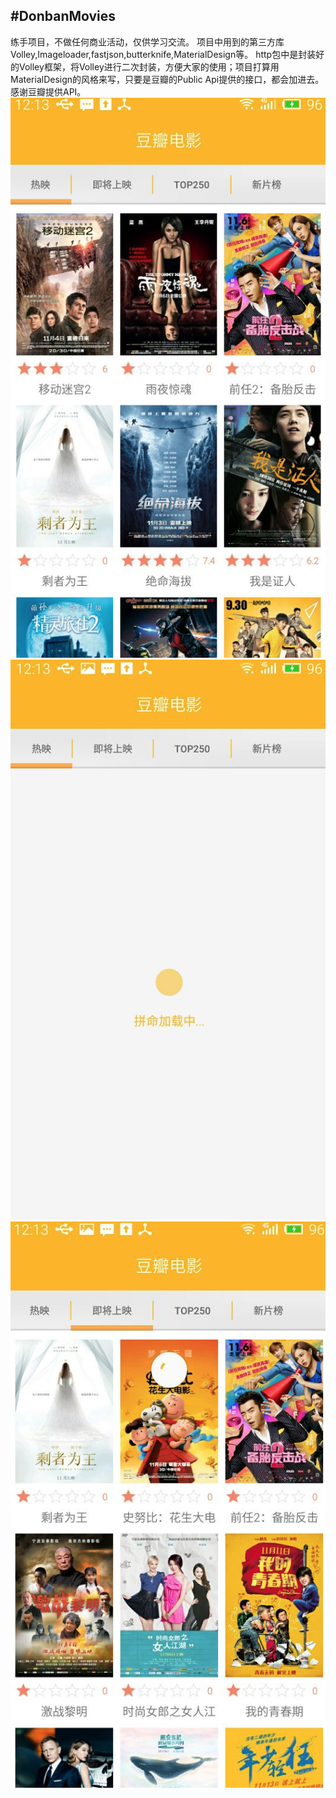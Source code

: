 #DonbanMovies
----
练手项目，不做任何商业活动，仅供学习交流。
项目中用到的第三方库Volley,Imageloader,fastjson,butterknife,MaterialDesign等。
http包中是封装好的Volley框架，将Volley进行二次封装，方便大家的使用；项目打算用MaterialDesign的风格来写，只要是豆瓣的Public Api提供的接口，都会加进去。
感谢豆瓣提供API。
![主页](/Screenshots/主页.png) ![加载](/Screenshots/加载.png)
![刷新](/Screenshots/刷新.png)



